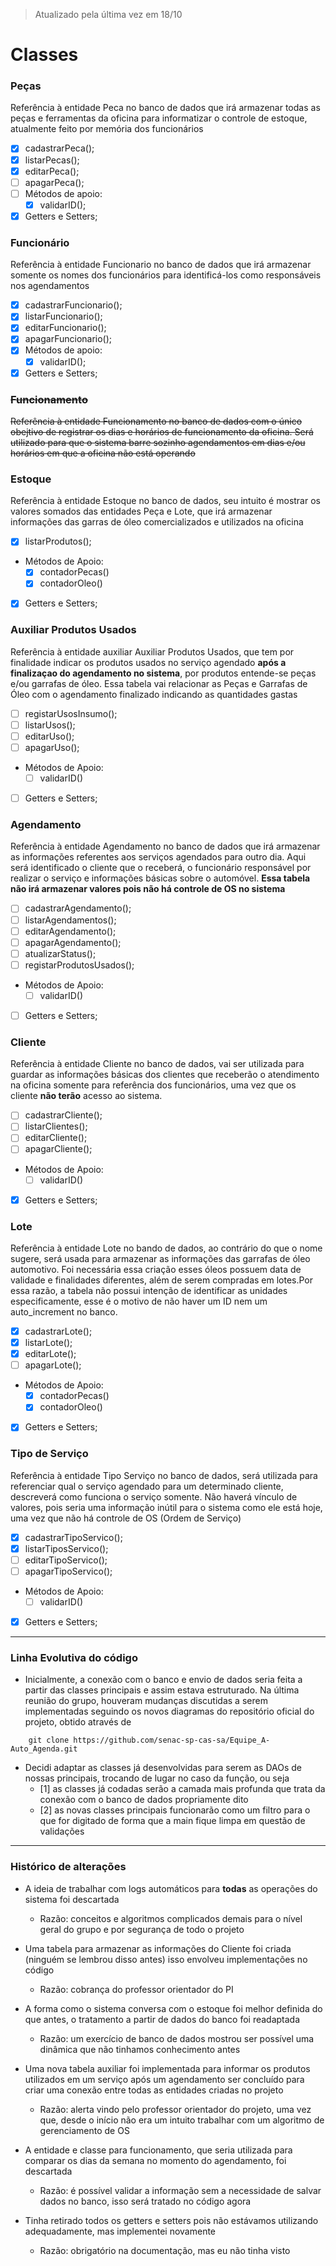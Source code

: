 > Atualizado pela última vez em 18/10

# Classes

### Peças
Referência à entidade Peca no banco de dados que irá armazenar todas as peças e ferramentas da oficina para informatizar o controle de estoque, atualmente feito por memória dos funcionários

- [X]  cadastrarPeca();
- [X]  listarPecas();
- [X]  editarPeca();
- [ ]  apagarPeca();
- [ ]  Métodos de apoio:
    - [X]  validarID();
- [X]  Getters e Setters;

### Funcionário
Referência à entidade Funcionario no banco de dados que irá armazenar somente os nomes dos funcionários para identificá-los como responsáveis nos agendamentos

- [X]  cadastrarFuncionario();
- [X]  listarFuncionario();
- [X]  editarFuncionario();
- [X]  apagarFuncionario();
- [X]  Métodos de apoio:
    - [X]  validarID();
- [X]  Getters e Setters;

### ~~Funcionamento~~
~~Referência à entidade Funcionamento no banco de dados com o único obejtivo de registrar os dias e horários de funcionamento da oficina. Será utilizado para que o sistema barre sozinho agendamentos em dias e/ou horários em que a oficina não está operando~~

### Estoque
Referência à entidade Estoque no banco de dados, seu intuito é mostrar os valores somados das entidades Peça e Lote, que irá armazenar informações das garras de óleo comercializados e utilizados na oficina

- [X]  listarProdutos();
- Métodos de Apoio:
    - [X]  contadorPecas()
    - [X]  contadorOleo()  
- [X]  Getters e Setters;

### Auxiliar Produtos Usados
Referência à entidade auxiliar Auxiliar Produtos Usados, que tem por finalidade indicar os produtos usados no serviço agendado **após a finalizaçao do agendamento no sistema**, por produtos entende-se peças e/ou garrafas de óleo. Essa tabela vai relacionar as Peças e Garrafas de Óleo com o agendamento finalizado indicando as quantidades gastas

- [ ]  registarUsosInsumo();
- [ ]  listarUsos();
- [ ]  editarUso();
- [ ]  apagarUso();
- Métodos de Apoio:
    - [ ]  validarID()
- [ ]  Getters e Setters;

### Agendamento
Referência à entidade Agendamento no banco de dados que irá armazenar as informações referentes aos serviços agendados para outro dia. Aqui será identificado o cliente que o receberá, o funcionário responsável por realizar o serviço e informações básicas sobre o automóvel. **Essa tabela não irá armazenar valores pois não há controle de OS no sistema** 

- [ ]  cadastrarAgendamento();
- [ ]  listarAgendamentos();
- [ ]  editarAgendamento();
- [ ]  apagarAgendamento();
- [ ]  atualizarStatus();
- [ ]  registarProdutosUsados();
- Métodos de Apoio:
    - [ ]  validarID()
- [ ]  Getters e Setters;

### Cliente
Referência à entidade Cliente no banco de dados, vai ser utilizada para guardar as informações básicas dos clientes que receberão o atendimento na oficina somente para referência dos funcionários, uma vez que os cliente **não terão** acesso ao sistema.

- [ ]  cadastrarCliente();
- [ ]  listarClientes();
- [ ]  editarCliente();
- [ ]  apagarCliente();
- Métodos de Apoio:
    - [ ]  validarID()  
- [X]  Getters e Setters;

### Lote
Referência à entidade Lote no bando de dados, ao contrário do que o nome sugere, será usada para armazenar as informações das garrafas de óleo automotivo. Foi necessária essa criação esses óleos possuem data de validade e finalidades diferentes, além de serem compradas em lotes.Por essa razão, a tabela não possui intenção de identificar as unidades especificamente, esse é o motivo de não haver um ID nem um auto_increment no banco.

- [X]  cadastrarLote();
- [X]  listarLote();
- [X]  editarLote();
- [ ]  apagarLote();
- Métodos de Apoio:
    - [X]  contadorPecas()
    - [X]  contadorOleo()  
- [X]  Getters e Setters;


### Tipo de Serviço
Referência à entidade Tipo Serviço no banco de dados, será utilizada para referenciar qual o serviço agendado para um determinado cliente, descreverá como funciona o serviço somente. Não haverá vínculo de valores, pois seria uma informação inútil para o sistema como ele está hoje, uma vez que não há controle de OS (Ordem de Serviço)

- [X]  cadastrarTipoServico();
- [X]  listarTiposServico();
- [ ]  editarTipoServico();
- [ ]  apagarTipoServico();
- Métodos de Apoio:
    - [ ]  validarID() 
- [X]  Getters e Setters;

---

### Linha Evolutiva do código
- Inicialmente, a conexão com o banco e envio de dados seria feita a partir das classes principais e assim estava estruturado. Na última reunião do grupo, houveram mudanças discutidas a serem implementadas seguindo os novos diagramas do repositório oficial do projeto, obtido através de

```
    git clone https://github.com/senac-sp-cas-sa/Equipe_A-Auto_Agenda.git
```

- Decidi adaptar as classes já desenvolvidas para serem as DAOs de nossas principais, trocando de lugar no caso da função, ou seja
    - [1] as classes já codadas serão a camada mais profunda que trata da conexão com o banco de dados propriamente dito
    - [2] as novas classes principais funcionarão como um filtro para o que for digitado de forma que a main fique limpa em questão de validações

---

### Histórico de alterações

- A ideia de trabalhar com logs automáticos para **todas** as operações do sistema foi descartada
    - Razão: conceitos e algoritmos complicados demais para o nível geral do grupo e por segurança de todo o projeto

- Uma tabela para armazenar as informações do Cliente foi criada (ninguém se lembrou disso antes) isso envolveu implementações no código
    - Razão: cobrança do professor orientador do PI

- A forma como o sistema conversa com o estoque foi melhor definida do que antes, o tratamento a partir de dados do banco foi readaptada
    - Razão: um exercício de banco de dados mostrou ser possível uma dinâmica que não tinhamos conhecimento antes

- Uma nova tabela auxiliar foi implementada para informar os produtos utilizados em um serviço após um agendamento ser concluído para criar uma conexão entre todas as entidades criadas no projeto
    - Razão: alerta vindo pelo professor orientador do projeto, uma vez que, desde o início não era um intuito trabalhar com um algoritmo de gerenciamento de OS

- A entidade e classe para funcionamento, que seria utilizada para comparar os dias da semana no momento do agendamento, foi descartada
    - Razão: é possível validar a informação sem a necessidade de salvar dados no banco, isso será tratado no código agora

- Tinha retirado todos os getters e setters pois não estávamos utilizando adequadamente, mas implementei novamente
    - Razão: obrigatório na documentação, mas eu não tinha visto